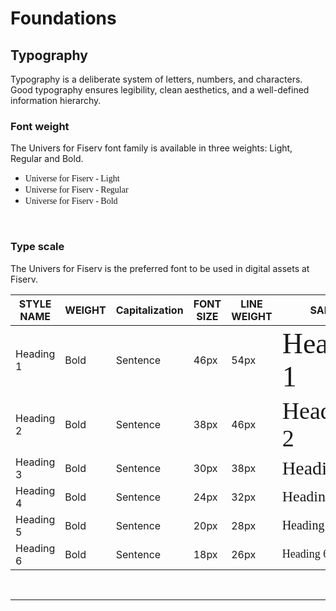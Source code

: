 # Foundations

## Typography

Typography is a deliberate system of letters, numbers, and characters. Good typography ensures legibility, clean aesthetics, and a well-defined information hierarchy.
</br>

### Font weight

The Univers for Fiserv font family is available in three weights: Light, Regular and Bold.

- <span style="font-family:Universe for Fiserv; font-weight:45;">Universe for Fiserv - Light</span>
- <span style="font-family:Universe for Fiserv; font-weight:55;">Universe for Fiserv - Regular</span>
- <span style="font-family:Universe for Fiserv; font-weight: 65;">Universe for Fiserv - Bold</span>


</br>

### Type scale

The Univers for Fiserv is the preferred font to be used in digital assets at Fiserv.

| STYLE NAME | WEIGHT | Capitalization | FONT SIZE | LINE WEIGHT | SAMPLE |
| -------- | -------- | -------- | -------- | -------- | -------- |
| Heading 1 | Bold | Sentence   | 46px   | 54px   | <span style="font-family:Universe for Fiserv; font-weight: 65; font-size: 46px"> Heading 1 </span>  |
| Heading 2 | Bold | Sentence   | 38px   | 46px   | <span style="font-family:Universe for Fiserv; font-weight: 65; font-size: 38px"> Heading 2 </span>  |
| Heading 3 | Bold | Sentence   | 30px   | 38px   | <span style="font-family:Universe for Fiserv; font-weight: 65; font-size: 30px"> Heading 3 </span>  |
| Heading 4 | Bold | Sentence   | 24px   | 32px   | <span style="font-family:Universe for Fiserv; font-weight: 65; font-size: 24px"> Heading 4 </span>  |
| Heading 5 | Bold | Sentence   | 20px   | 28px   | <span style="font-family:Universe for Fiserv; font-weight: 65; font-size: 20px"> Heading 5 </span>  |
| Heading 6 | Bold | Sentence   | 18px   | 26px   | <span style="font-family:Universe for Fiserv; font-weight: 65; font-size: 18px"> Heading 6 </span>  |

</br>

___
